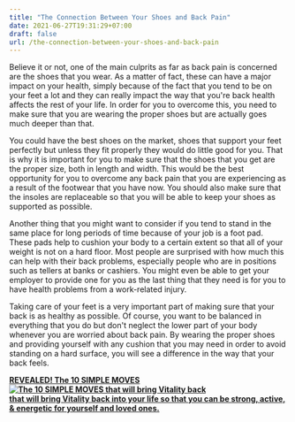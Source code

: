 ```yaml
---
title: "The Connection Between Your Shoes and Back Pain"
date: 2021-06-27T19:31:29+07:00
draft: false
url: /the-connection-between-your-shoes-and-back-pain
---
```


Believe it or not, one of the main culprits as far as back pain is concerned are the shoes that you wear.  As a matter of fact, these can have a major impact on your health, simply because of the fact that you tend to be on your feet a lot and they can really impact the way that you're back health affects the rest of your life.  In order for you to overcome this, you need to make sure that you are wearing the proper shoes but are actually goes much deeper than that.

You could have the best shoes on the market, shoes that support your feet perfectly but unless they fit properly they would do little good for you.  That is why it is important for you to make sure that the shoes that you get are the proper size, both in length and width.  This would be the best opportunity for you to overcome any back pain that you are experiencing as a result of the footwear that you have now.  You should also make sure that the insoles are replaceable so that you will be able to keep your shoes as supported as possible.

Another thing that you might want to consider if you tend to stand in the same place for long periods of time because of your job is a foot pad.  These pads help to cushion your body to a certain extent so that all of your weight is not on a hard floor.  Most people are surprised with how much this can help with their back problems, especially people who are in positions such as tellers at banks or cashiers.  You might even be able to get your employer to provide one for you as the last thing that they need is for you to have health problems from a work-related injury.

Taking care of your feet is a very important part of making sure that your back is as healthy as possible.  Of course, you want to be balanced in everything that you do but don't neglect the lower part of your body whenever you are worried about back pain.  By wearing the proper shoes and providing yourself with any cushion that you may need in order to avoid standing on a hard surface, you will see a difference in the way that your back feels.

<p class="text-center"><a href="http://araneta7.painfix.hop.clickbank.net/"><strong>REVEALED! The 10 SIMPLE MOVES <br /><img alt="The 10 SIMPLE MOVES that will bring Vitality back" src="http://www.criticalbench.com/partners/UYHF/images/Unlock-Your-Hip-Collage.jpg"><br />that will bring Vitality back into your life so that you can be strong, active, & energetic for yourself and loved ones.</strong></a></p>
